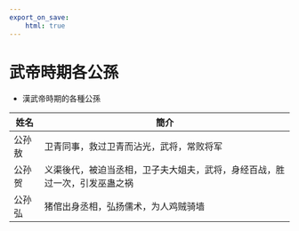 ```yaml
---
export_on_save:
    html: true
---
```


# 武帝時期各公孫
- 漢武帝時期的各種公孫

姓名|簡介
--|--
公孙敖|卫青同事，救过卫青而沾光，武将，常败将军
公孙贺|义渠後代，被迫当丞相，卫子夫大姐夫，武将，身经百战，胜过一次，引发巫蛊之祸
公孙弘|猪倌出身丞相，弘扬儒术，为人鸡贼骑墙